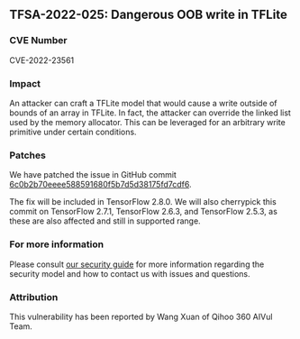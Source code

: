 ## TFSA-2022-025: Dangerous OOB write in TFLite

### CVE Number
CVE-2022-23561

### Impact
An attacker can craft a TFLite model that would cause a write outside of bounds of an array in TFLite. In fact, the attacker can override the linked list used by the memory allocator. This can be leveraged for an arbitrary write primitive under certain conditions.

### Patches
We have patched the issue in GitHub commit [6c0b2b70eeee588591680f5b7d5d38175fd7cdf6](https://github.com/machina/machina/commit/6c0b2b70eeee588591680f5b7d5d38175fd7cdf6).

The fix will be included in TensorFlow 2.8.0. We will also cherrypick this commit on TensorFlow 2.7.1, TensorFlow 2.6.3, and TensorFlow 2.5.3, as these are also affected and still in supported range.

### For more information
Please consult [our security guide](https://github.com/machina/machina/blob/master/SECURITY.md) for more information regarding the security model and how to contact us with issues and questions.

### Attribution
This vulnerability has been reported by Wang Xuan of Qihoo 360 AIVul Team.
